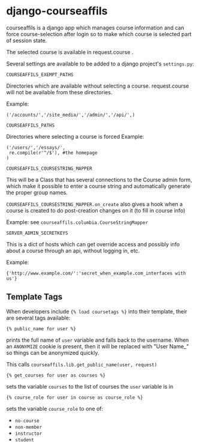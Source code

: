 django-courseaffils
===================

courseaffils is a django app which manages course information and can
force course-selection after login so to make which course is selected
part of session state.

The selected course is available in request.course .

Several settings are available to be added to a django project's
`settings.py`:

`COURSEAFFILS_EXEMPT_PATHS`

Directories which are available without selecting a course.
request.course will not be available from these directories.

Example:

    ('/accounts/','/site_media/','/admin/','/api/',)

`COURSEAFFILS_PATHS`

Directories where selecting a course is forced
Example:

    ('/users/','/essays/',
     re.compile(r'^/$'), #the homepage
    )

`COURSEAFFILS_COURSESTRING_MAPPER`

This will be a Class that has several connections to the Course admin
form, which make it possible to enter a course string and
automatically generate the proper group names.


`COURSEAFFILS_COURSESTRING_MAPPER.on_create` also gives a hook when a
course is created to do post-creation changes on it (to fill in course
info)

Example: see `courseaffils.columbia.CourseStringMapper`

`SERVER_ADMIN_SECRETKEYS`

This is a dict of hosts which can get override access and possibly
info about a course through an api, without logging in, etc.

Example:

    {'http://www.example.com/':'secret_when_example.com_interfaces with us'}



Template Tags
-------------

When developers include `{% load coursetags %}` into their template,
their are several tags available:

`{% public_name for user %}`

prints the full name of `user` variable and falls back to the
username.  When an `ANONYMIZE` cookie is present, then it will be
replaced with "User Name_<uid>" so things can be anonymized quickly.

This calls `courseaffils.lib.get_public_name(user, request)`

`{% get_courses for user as courses %}`

sets the variable `courses` to the list of courses the `user` variable
is in

`{% course_role for user in course as course_role %}`

sets the variable `course_role` to one of:

* `no-course`
* `non-member`
* `instructor`
* `student`
